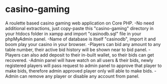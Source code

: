 # casino-gaming
A roulette based casino gaming web application on Core PHP.
-No need additional extractions, just copy-paste this "casino-gaming" directory in your htdocs folder in xampp and import "casinodb.sql" file in your phpMyAdmin panel.
-Name of database is itself "casinodb", import it and boom play your casino in your browser.
-Players can  bid any amount to any table number, their active bid history will be shown near to bid panel.
-Players can also add deposit to their in-built wallet, so their bids can get recovered.
-Admin panel will have watch on all users & their bids, newly registered players will pass request to admin panel to approve that player to make bids, therefore admin approved player only will able to make bids.
-Admin can remove any player or disable any account from panel.
